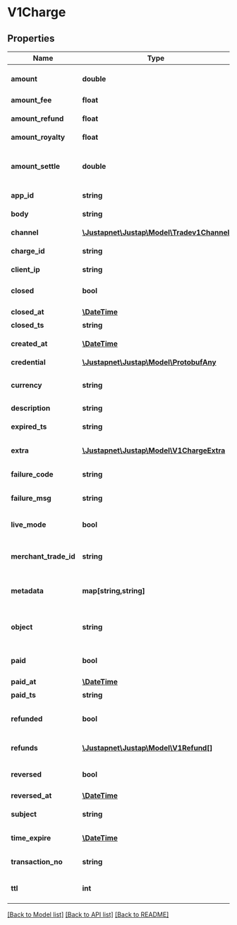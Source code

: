 # V1Charge

## Properties
Name | Type | Description | Notes
------------ | ------------- | ------------- | -------------
**amount** | **double** | 订单金额 | [optional] [default to 0.0]
**amount_fee** | **float** | 下单金额 | [optional] 
**amount_refund** | **float** | 订单退款总金额 | [optional] 
**amount_royalty** | **float** | 分账金额 | [optional] 
**amount_settle** | **double** | 结算金额，不一定有，视支付通道情况返回 | [optional] 
**app_id** | **string** | 应用ID | [optional] 
**body** | **string** | 订单描述信息 | [optional] 
**channel** | [**\Justapnet\Justap\Model\Tradev1Channel**](Tradev1Channel.md) | 支付渠道 | [optional] 
**charge_id** | **string** | Charge 对象 id | [optional] 
**client_ip** | **string** | 顾客IP | [optional] 
**closed** | **bool** | 是否关闭 | [optional] [default to false]
**closed_at** | [**\DateTime**](\DateTime.md) | 关闭时间 | [optional] 
**closed_ts** | **string** | 关闭时间戳 | [optional] 
**created_at** | [**\DateTime**](\DateTime.md) | Charge 对象创建时间 | [optional] 
**credential** | [**\Justapnet\Justap\Model\ProtobufAny**](ProtobufAny.md) | 支付凭证 | [optional] 
**currency** | **string** | 货币单位，当前仅支持 CNY | [optional] 
**description** | **string** | 描述信息 | [optional] 
**expired_ts** | **string** | 订单过期时间戳 | [optional] 
**extra** | [**\Justapnet\Justap\Model\V1ChargeExtra**](V1ChargeExtra.md) | 支付渠道元数据 | [optional] 
**failure_code** | **string** | 收单机构错误码 | [optional] 
**failure_msg** | **string** | 收单机构错误描述信息 | [optional] 
**live_mode** | **bool** | 表明是否是沙箱环境 | [optional] [default to false]
**merchant_trade_id** | **string** | 商户系统订单号，APP下需唯一 | [optional] 
**metadata** | **map[string,string]** | 订单元数据，原样返回 | [optional] 
**object** | **string** | 对象类型 | [optional] [default to 'Charge']
**paid** | **bool** | 表明是否已支付 | [optional] [default to false]
**paid_at** | [**\DateTime**](\DateTime.md) | 支付时间 | [optional] 
**paid_ts** | **string** | 支付时间戳 | [optional] 
**refunded** | **bool** | 表明是否包含退款，含退款失败的 | [optional] [default to false]
**refunds** | [**\Justapnet\Justap\Model\V1Refund[]**](V1Refund.md) | Refund 对象列表 | [optional] 
**reversed** | **bool** | 表明是否已经撤销 | [optional] [default to false]
**reversed_at** | [**\DateTime**](\DateTime.md) | 冲正时间 | [optional] 
**subject** | **string** | 订单描述主题 | [optional] 
**time_expire** | [**\DateTime**](\DateTime.md) | 订单过期时间 | [optional] 
**transaction_no** | **string** | Charge 的支付单号 | [optional] 
**ttl** | **int** | 订单生存时间，单位秒 | [optional] [default to 0]

[[Back to Model list]](../README.md#documentation-for-models) [[Back to API list]](../README.md#documentation-for-api-endpoints) [[Back to README]](../README.md)


